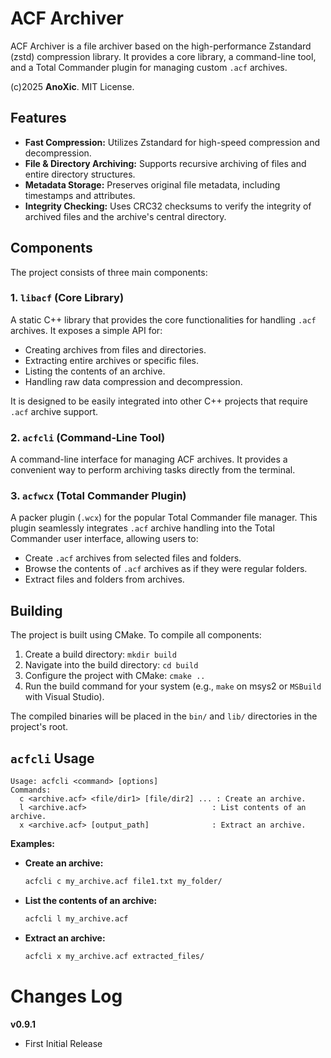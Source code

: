 # ACF Archiver

ACF Archiver is a file archiver based on the high-performance Zstandard (zstd) compression library. It provides a core library, a command-line tool, and a Total Commander plugin for managing custom `.acf` archives.

(c)2025 **AnoXic**. MIT License.

## Features

*   **Fast Compression:** Utilizes Zstandard for high-speed compression and decompression.
*   **File & Directory Archiving:** Supports recursive archiving of files and entire directory structures.
*   **Metadata Storage:** Preserves original file metadata, including timestamps and attributes.
*   **Integrity Checking:** Uses CRC32 checksums to verify the integrity of archived files and the archive's central directory.

## Components

The project consists of three main components:

### 1. `libacf` (Core Library)

A static C++ library that provides the core functionalities for handling `.acf` archives. It exposes a simple API for:
*   Creating archives from files and directories.
*   Extracting entire archives or specific files.
*   Listing the contents of an archive.
*   Handling raw data compression and decompression.

It is designed to be easily integrated into other C++ projects that require `.acf` archive support.

### 2. `acfcli` (Command-Line Tool)

A command-line interface for managing ACF archives. It provides a convenient way to perform archiving tasks directly from the terminal.

### 3. `acfwcx` (Total Commander Plugin)

A packer plugin (`.wcx`) for the popular Total Commander file manager. This plugin seamlessly integrates `.acf` archive handling into the Total Commander user interface, allowing users to:
*   Create `.acf` archives from selected files and folders.
*   Browse the contents of `.acf` archives as if they were regular folders.
*   Extract files and folders from archives.

## Building

The project is built using CMake. To compile all components:

1.  Create a build directory: `mkdir build`
2.  Navigate into the build directory: `cd build`
3.  Configure the project with CMake: `cmake ..`
4.  Run the build command for your system (e.g., `make` on msys2 or `MSBuild` with Visual Studio).

The compiled binaries will be placed in the `bin/` and `lib/` directories in the project's root.

## `acfcli` Usage

```
Usage: acfcli <command> [options]
Commands:
  c <archive.acf> <file/dir1> [file/dir2] ... : Create an archive.
  l <archive.acf>                            : List contents of an archive.
  x <archive.acf> [output_path]              : Extract an archive.
```

**Examples:**

*   **Create an archive:**
    ```sh
    acfcli c my_archive.acf file1.txt my_folder/
    ```

*   **List the contents of an archive:**
    ```sh
    acfcli l my_archive.acf
    ```

*   **Extract an archive:**
    ```sh
    acfcli x my_archive.acf extracted_files/
    ```

# Changes Log
**v0.9.1**
- First Initial Release
